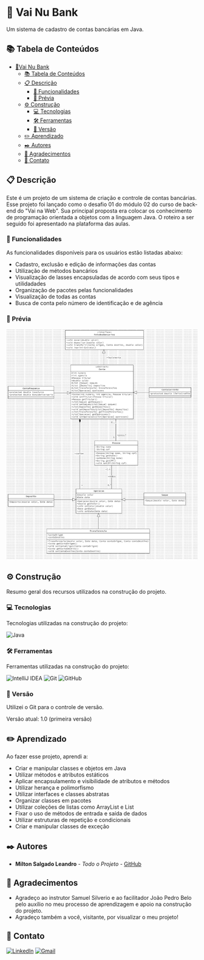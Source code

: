 # 🏦 Vai Nu Bank

Um sistema de cadastro de contas bancárias em Java.

## 📚 Tabela de Conteúdos

- [🏦Vai Nu Bank](#-vai-nu-bank)
    - [📚 Tabela de Conteúdos](#-tabela-de-conteúdos)
    - [📋 Descrição](#-descrição)
        - [🚀 Funcionalidades](#-funcionalidades)
        - [📸 Prévia](#-prévia)
    - [⚙️ Construção](#️-construção)
        - [💻 Tecnologias](#-tecnologias)
        - [🛠️ Ferramentas](#️-ferramentas)
        - [📌 Versão](#-versão)
    - [✏️ Aprendizado](#️-aprendizado)
    - [✒️ Autores](#️-autores)
    - [🎁 Agradecimentos](#-agradecimentos)
    - [📨 Contato](#-contato)

## 📋 Descrição

Este é um projeto de um sistema de criação e controle de contas bancárias.
Esse projeto foi lançado como o desafio 01 do módulo 02 do curso de back-end do "Vai na Web". 
Sua principal proposta era colocar os conhecimento de programação orientada a objetos com a linguagem Java. 
O roteiro a ser seguido foi apresentado na plataforma das aulas.

### 🚀 Funcionalidades

As funcionalidades disponíveis para os usuários estão listadas abaixo:

- Cadastro, exclusão e edição de informações das contas
- Utilização de métodos bancários
- Visualização de lasses encapsuladas de acordo com seus tipos e utilidadades
- Organização de pacotes pelas funcionalidades
- Visualização de todas as contas
- Busca de conta pelo número de identificação e de agência

### 📸 Prévia
<div align="center">
  <img src="./assets/images/diagrama-de-classes.jpg">
</div>


## ⚙️ Construção

Resumo geral dos recursos utilizados na construção do projeto.

### 💻 Tecnologias

Tecnologias utilizadas na construção do projeto:

![Java](https://img.shields.io/badge/java-%23ED8B00.svg?style=for-the-badge&logo=openjdk&logoColor=white)

### 🛠️ Ferramentas

Ferramentas utilizadas na construção do projeto:

![IntelliJ IDEA](https://img.shields.io/badge/IntelliJIDEA-000000.svg?style=for-the-badge&logo=intellij-idea&logoColor=white)
![Git](https://img.shields.io/badge/git-%23F05033.svg?style=for-the-badge&logo=git&logoColor=white)
![GitHub](https://img.shields.io/badge/github-%23121011.svg?style=for-the-badge&logo=github&logoColor=white)

### 📌 Versão

Utilizei o Git para o controle de versão.

Versão atual: 1.0 (primeira versão)

## ✏️ Aprendizado

Ao fazer esse projeto, aprendi a:

- Criar e manipular classes e objetos em Java
- Utilizar métodos e atributos estáticos
- Aplicar encapsulamento e visibilidade de atributos e métodos
- Utilizar herança e polimorfismo
- Utilizar interfaces e classes abstratas
- Organizar classes em pacotes
- Utilizar coleções de listas como ArrayList e List
- Fixar o uso de métodos de entrada e saída de dados
- Utilizar estruturas de repetição e condicionais
- Criar e manipular classes de exceção

## ✒️ Autores

* **Milton Salgado Leandro** - *Todo o Projeto* - [GitHub](https://github.com/milton-salgado)

## 🎁 Agradecimentos

* Agradeço ao instrutor Samuel Silverio e ao facilitador João Pedro Belo pelo auxílio no meu processo de aprendizagem e apoio na construção do projeto.
* Agradeço também a você, visitante, por visualizar o meu projeto!

## 📨 Contato

[![LinkedIn](https://img.shields.io/badge/linkedin-%230077B5.svg?style=for-the-badge&logo=linkedin&logoColor=white)](www.linkedin.com/in/milton-salgado-leandro)
[![Gmail](https://img.shields.io/badge/Gmail-D14836?style=for-the-badge&logo=gmail&logoColor=white)](mailto:miltonsalgadoleandro@gmail.com)